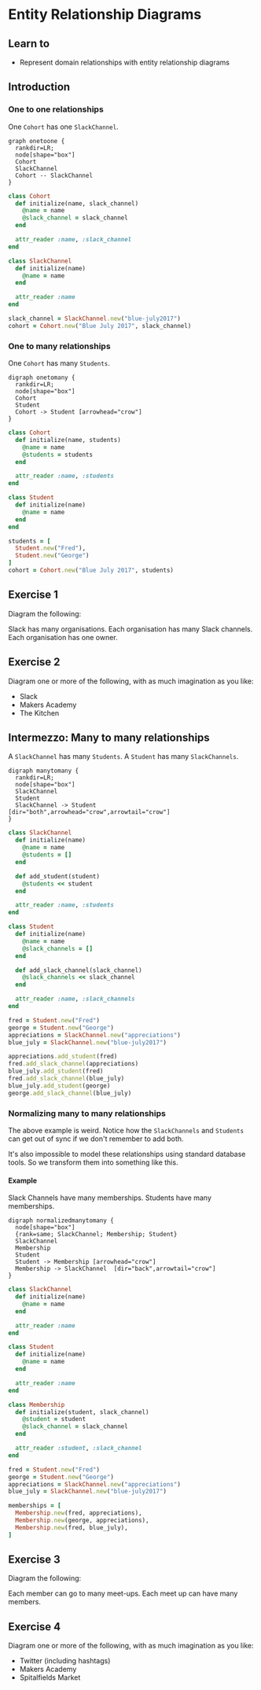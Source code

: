 Entity Relationship Diagrams
============================

## Learn to

* Represent domain relationships with entity relationship diagrams

## Introduction

### One to one relationships

One `Cohort` has one `SlackChannel`.

```graphviz
graph onetoone {
  rankdir=LR;
  node[shape="box"]
  Cohort
  SlackChannel
  Cohort -- SlackChannel
}
```

```ruby
class Cohort
  def initialize(name, slack_channel)
    @name = name
    @slack_channel = slack_channel
  end

  attr_reader :name, :slack_channel
end

class SlackChannel
  def initialize(name)
    @name = name
  end

  attr_reader :name
end

slack_channel = SlackChannel.new("blue-july2017")
cohort = Cohort.new("Blue July 2017", slack_channel)
```

### One to many relationships

One `Cohort` has many `Students`.

```graphviz
digraph onetomany {
  rankdir=LR;
  node[shape="box"]
  Cohort
  Student
  Cohort -> Student [arrowhead="crow"]
}
```

```ruby
class Cohort
  def initialize(name, students)
    @name = name
    @students = students
  end

  attr_reader :name, :students
end

class Student
  def initialize(name)
    @name = name
  end
end

students = [
  Student.new("Fred"),
  Student.new("George")
]
cohort = Cohort.new("Blue July 2017", students)
```

## Exercise 1

Diagram the following:

Slack has many organisations. Each organisation has many Slack channels. Each organisation has one owner.

## Exercise 2

Diagram one or more of the following, with as much imagination as you like:

* Slack
* Makers Academy
* The Kitchen

## Intermezzo: Many to many relationships

A `SlackChannel` has many `Students`.
A `Student` has many `SlackChannels`.

```graphviz
digraph manytomany {
  rankdir=LR;
  node[shape="box"]
  SlackChannel
  Student
  SlackChannel -> Student [dir="both",arrowhead="crow",arrowtail="crow"]
}
```

```ruby
class SlackChannel
  def initialize(name)
    @name = name
    @students = []
  end

  def add_student(student)
    @students << student
  end

  attr_reader :name, :students
end

class Student
  def initialize(name)
    @name = name
    @slack_channels = []
  end

  def add_slack_channel(slack_channel)
    @slack_channels << slack_channel
  end

  attr_reader :name, :slack_channels
end

fred = Student.new("Fred")
george = Student.new("George")
appreciations = SlackChannel.new("appreciations")
blue_july = SlackChannel.new("blue-july2017")

appreciations.add_student(fred)
fred.add_slack_channel(appreciations)
blue_july.add_student(fred)
fred.add_slack_channel(blue_july)
blue_july.add_student(george)
george.add_slack_channel(blue_july)
```

### Normalizing many to many relationships

The above example is weird. Notice how the `SlackChannels` and `Students` can get out of sync if we don't remember to add both.

It's also impossible to model these relationships using standard database tools. So we transform them into something like this.

#### Example

Slack Channels have many memberships.
Students have many memberships.

```graphviz
digraph normalizedmanytomany {
  node[shape="box"]
  {rank=same; SlackChannel; Membership; Student}
  SlackChannel
  Membership
  Student
  Student -> Membership [arrowhead="crow"]
  Membership -> SlackChannel  [dir="back",arrowtail="crow"]
}
```

```ruby
class SlackChannel
  def initialize(name)
    @name = name
  end

  attr_reader :name
end

class Student
  def initialize(name)
    @name = name
  end

  attr_reader :name
end

class Membership
  def initialize(student, slack_channel)
    @student = student
    @slack_channel = slack_channel
  end

  attr_reader :student, :slack_channel
end

fred = Student.new("Fred")
george = Student.new("George")
appreciations = SlackChannel.new("appreciations")
blue_july = SlackChannel.new("blue-july2017")

memberships = [
  Membership.new(fred, appreciations),
  Membership.new(george, appreciations),
  Membership.new(fred, blue_july),
]
```

## Exercise 3

Diagram the following:

Each member can go to many meet-ups. Each meet up can have many members.

## Exercise 4

Diagram one or more of the following, with as much imagination as you like:

* Twitter (including hashtags)
* Makers Academy
* Spitalfields Market
